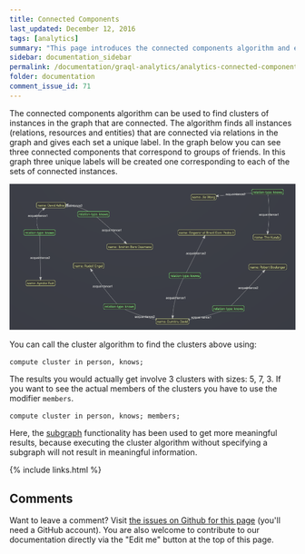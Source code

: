 ```yaml
---
title: Connected Components
last_updated: December 12, 2016
tags: [analytics]
summary: "This page introduces the connected components algorithm and explains how to use it."
sidebar: documentation_sidebar
permalink: /documentation/graql-analytics/analytics-connected-components.html
folder: documentation
comment_issue_id: 71
---
```


The connected components algorithm can be used to find clusters of instances in the graph that are connected.
The algorithm finds all instances (relations, resources and entities) that are connected via relations in the graph and gives each set a unique label.
In the graph below you can see three connected components that correspond to groups of friends.
In this graph three unique labels will be created one corresponding to each of the sets of connected instances.

 ![Three connected components representing groups of friends.](/images/analytics_conn_comp.png)

You can call the cluster algorithm to find the clusters above using:

```
compute cluster in person, knows;
```

The results you would actually get involve 3 clusters with sizes: 5, 7, 3.
If you want to see the actual members of the clusters you have to use the modifier `members`.

```
compute cluster in person, knows; members;
```

Here, the [subgraph](./analytics-overview.html) functionality has been used to get more meaningful results, because executing the cluster algorithm without specifying a subgraph will not result in meaningful information.


{% include links.html %}

## Comments
Want to leave a comment? Visit <a href="https://github.com/graknlabs/docs/issues/71" target="_blank">the issues on Github for this page</a> (you'll need a GitHub account). You are also welcome to contribute to our documentation directly via the "Edit me" button at the top of this page.


